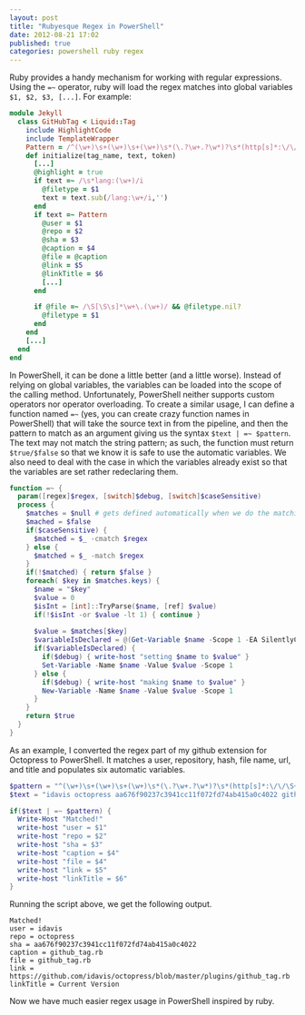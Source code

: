 ```yaml
---
layout: post
title: "Rubyesque Regex in PowerShell"
date: 2012-08-21 17:02
published: true
categories: powershell ruby regex
---
```


Ruby provides a handy mechanism for working with regular expressions. Using the `=~` operator, ruby will load the regex matches into global variables `$1, $2, $3, [...]`. For example:

``` rb
module Jekyll
  class GitHubTag < Liquid::Tag
    include HighlightCode
    include TemplateWrapper
    Pattern = /^(\w+)\s+(\w+)\s+(\w+)\s*(\.?\w+.?\w*)?\s*(http[s]*:\/\/\S+)?\s*(\S[\S\s]*)?$/i
    def initialize(tag_name, text, token)
      [...]
      @highlight = true
      if text =~ /\s*lang:(\w+)/i
        @filetype = $1
        text = text.sub(/lang:\w+/i,'')
      end
      if text =~ Pattern
        @user = $1
        @repo = $2
        @sha = $3
        @caption = $4
        @file = @caption
        @link = $5
        @linkTitle = $6
        [...]
      end

      if @file =~ /\S[\S\s]*\w+\.(\w+)/ && @filetype.nil?
        @filetype = $1
      end
    end
    [...]
  end
end
```

In PowerShell, it can be done a little better (and a little worse). Instead of relying on global variables, the variables can be loaded into the scope of the calling method. Unfortunately, PowerShell neither supports custom operators nor operator overloading. To create a similar usage, I can define a function named `=~` (yes, you can create crazy function names in PowerShell) that will take the source text in from the pipeline, and then the pattern to match as an argument giving us the syntax `$text | =~ $pattern`. The text may not match the string pattern; as such, the function must return `$true/$false` so that we know it is safe to use the automatic variables. We also need to deal with the case in which the variables already exist so that the variables are set rather redeclaring them.

``` powershell
function =~ {
  param([regex]$regex, [switch]$debug, [switch]$caseSensitive)
  process {
    $matches = $null # gets defined automatically when we do the matching
    $mached = $false
    if($caseSensitive) {
      $matched = $_ -cmatch $regex
    } else {
      $matched = $_ -match $regex
    }
    if(!$matched) { return $false }
    foreach( $key in $matches.keys) {
      $name = "$key"
      $value = 0
      $isInt = [int]::TryParse($name, [ref] $value)
      if(!$isInt -or $value -lt 1) { continue }
      
      $value = $matches[$key]
      $variableIsDeclared = @(Get-Variable $name -Scope 1 -EA SilentlyContinue).Length -gt 0
      if($variableIsDeclared) {
        if($debug) { write-host "setting $name to $value" }
        Set-Variable -Name $name -Value $value -Scope 1
      } else {
        if($debug) { write-host "making $name to $value" }
        New-Variable -Name $name -Value $value -Scope 1
      }
    }
    return $true
  }
}
```

As an example, I converted the regex part of my github extension for Octopress to PowerShell. It matches a user, repository, hash, file name, url, and title and populates six automatic variables.

``` powershell
$pattern = "^(\w+)\s+(\w+)\s+(\w+)\s*(\.?\w+.?\w*)?\s*(http[s]*:\/\/\S+)?\s*(\S[\S\s]*)?$"
$text = "idavis octopress aa676f90237c3941cc11f072fd74ab415a0c4022 github_tag.rb https://github.com/idavis/octopress/blob/master/plugins/github_tag.rb Current Version"

if($text | =~ $pattern) {
  Write-Host "Matched!"
  write-host "user = $1"
  write-host "repo = $2"
  write-host "sha = $3"
  write-host "caption = $4"
  write-host "file = $4"
  write-host "link = $5"
  write-host "linkTitle = $6"
}
```

Running the script above, we get the following output.

```
Matched!
user = idavis
repo = octopress
sha = aa676f90237c3941cc11f072fd74ab415a0c4022
caption = github_tag.rb
file = github_tag.rb
link = https://github.com/idavis/octopress/blob/master/plugins/github_tag.rb
linkTitle = Current Version
```

Now we have much easier regex usage in PowerShell inspired by ruby.